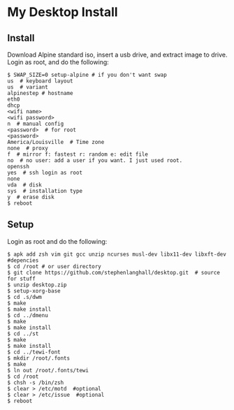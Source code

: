 My Desktop Install
==================



Install
-------

Download Alpine standard iso, insert a usb drive, and extract image to drive.  
Login as root, and do the following:  
```
$ SWAP_SIZE=0 setup-alpine # if you don't want swap  
us  # keyboard layout  
us  # variant  
alpinestep # hostname  
eth0  
dhcp  
<wifi name>  
<wifi password>  
n  # manual config
<password>  # for root
<password>  
America/Louisville  # Time zone
none  # proxy
f  # mirror f: fastest r: random e: edit file
no  # no user: add a user if you want. I just used root.
openssh  
yes  # ssh login as root
none 
vda  # disk
sys  # installation type
y  # erase disk
$ reboot  
```

Setup
-----

Login as root and do the following:  
```
$ apk add zsh vim git gcc unzip ncurses musl-dev libx11-dev libxft-dev  #depencies
$ cd /root # or user directory
$ git clone https://github.com/stephenlanghall/desktop.git  # source for stuff
$ unzip desktop.zip  
$ setup-xorg-base  
$ cd .s/dwm  
$ make  
$ make install  
$ cd ../dmenu  
$ make  
$ make install  
$ cd ../st  
$ make  
$ make install  
$ cd ../tewi-font  
$ mkdir /root/.fonts  
$ make  
$ ln out /root/.fonts/tewi  
$ cd /root  
$ chsh -s /bin/zsh  
$ clear > /etc/motd  #optional
$ clear > /etc/issue  #optional
$ reboot  
```
